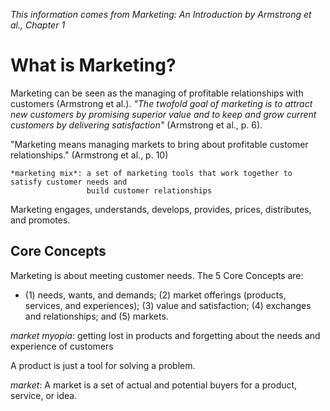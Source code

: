 *This information comes from Marketing: An Introduction by Armstrong et al., Chapter 1*

# What is Marketing?

Marketing can be seen as the managing of profitable relationships with customers (Armstrong et al.). 
*"The twofold goal of marketing is to attract new customers by promising superior value and to keep and grow current customers by delivering satisfaction"* (Armstrong et al., p. 6).

"Marketing means managing markets to bring about profitable customer relationships." (Armstrong et al., p. 10)

```
*marketing mix*: a set of marketing tools that work together to satisfy customer needs and 
                 build customer relationships
```
Marketing engages, understands, develops, provides, prices, distributes, and promotes.

## Core Concepts
Marketing is about meeting customer needs.
The 5 Core Concepts are:
* (1) needs, wants, and demands; (2) market offerings (products, services, and experiences); (3) value and satisfaction; (4) exchanges and relationships; and (5) markets.

*market myopia*: getting lost in products and forgetting about the needs and experience of customers

A product is just a tool for solving a problem.

*market*: A market is a set of actual and potential buyers for a product, service, or idea.
